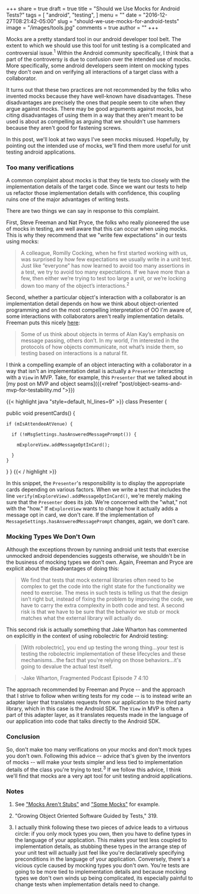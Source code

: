+++
share = true
draft = true
title = "Should we Use Mocks for Android Tests?"
tags = [
  "android",
  "testing",
]
menu = ""
date = "2016-12-27T08:21:42-05:00"
slug = "should-we-use-mocks-for-android-tests"
image = "/images/tools.jpg"
comments = true
author = ""
+++

Mocks are a pretty standard tool in our android developer tool belt. The extent to which we should use this tool for unit testing is a complicated and controversial issue.<sup>1</sup> Within the Android community specifically, I think that a part of the controversy is due to confusion over the intended use of mocks. More specifically, some android developers seem intent on mocking types they don't own and on verifying all interactions of a target class with a collaborator.

It turns out that these two practices are not recommended by the folks who invented mocks because they have well-known have disadvantages. These disadvantages are precisely the ones that people seem to cite when they argue against mocks. There may be good arguments against mocks, but citing disadvantages of using them in a way that they aren't meant to be used is about as compelling as arguing that we shouldn't use hammers because they aren't good for fastening screws.

In this post, we'll look at two ways I've seen mocks misused. Hopefully, by pointing out the intended use of mocks, we'll find them more useful for unit testing android applications.

### Too many verifications

A common complaint about mocks is that they tie tests too closely with the implementation details of the target code. Since we want our tests to help us refactor those implementation details with confidence, this coupling ruins one of the major advantages of writing tests.

There are two things we can say in response to this complaint.

First, Steve Freeman and Nat Pryce, the folks who really pioneered the use of mocks in testing, are well aware that this can occur when using mocks. This is why they recommend that we "write few expectations" in our tests using mocks:

>A colleague, Romilly Cocking, when he first started working with us, was surprised by how few expectations we usually write in a unit test. Just like “everyone” has now learned to avoid too many assertions in a test, we try to avoid too many expectations. If we have more than a few, then either we’re trying to test too large a unit, or we’re locking down too many of the object’s interactions.<sup>2</sup>

Second, whether a particular object's interaction with a collaborator is an implementation detail depends on how we think about object-oriented programming and on the most compelling interpretation of OO I'm aware of, some interactions with collaborators aren't really implementation details. Freeman puts this nicely [here](http://higherorderlogic.com/2013/01/some-mocks/):

>Some of us think about objects in terms of Alan Kay’s emphasis on message passing, others don’t. In my world, I’m interested in the protocols of how objects communicate, not what’s inside them, so testing based on interactions is a natural fit.

I think a compelling example of an object interacting with a collaborator in a way that isn't an implementation detail is actually a `Presenter` interacting with a `View` in MVP. Take, for example, this `Presenter` that we talked about in [my post on MVP and object seams]({{<relref "post/object-seams-and-mvp-for-testability.md  ">}})

{{< highlight java "style=default, hl_lines=9" >}}
class Presenter {

  public void presentCards() {

    if (mIsAttendeeAtVenue) {

      if (!mMsgSettings.hasAnsweredMessagePrompt()) {

        mExploreView.addMessageOptInCard();

      }
    }
  }
}
{{< / highlight >}}

In this snippet, the `Presenter`'s responsibility is to display the appropriate cards depending on various factors. When we write a test that includes the line `verify(mExploreView).addMessageOptInCard()`, we're merely making sure that the `Presenter` does its job. We're concerned with the "what," not with the "how." If `mExploreView` wants to change how it actually adds a message opt in card, we don't care. If the implementation of `MessageSettings.hasAnsweredMessagePrompt` changes, again, we don't care.

### Mocking Types We Don't Own

Although the exceptions thrown by running android unit tests that exercise unmocked android dependencies suggests otherwise, we shouldn't be in the business of mocking types we don't own. Again, Freeman and Pryce are explicit about the disadvantages of doing this:

>We find that tests that mock external libraries often need to be complex to get the code into the right state for the functionality we need to exercise. The mess in such tests is telling us that the design isn’t right but, instead of fixing the problem by improving the code, we have to carry the extra complexity in both code and test. A second risk is that we have to be sure that the behavior we stub or mock matches what the external library will actually do.

This second risk is actually something that Jake Wharton has commented on explicitly in the context of using robolectric for Android testing:

>[With robolectric], you end up testing the wrong thing...your test is testing the robolectric implementation of these lifecycles and these mechanisms...the fact that you're relying on those behaviors...it's going to devalue the actual test itself.

>-Jake Wharton, Fragmented Podcast Episode 7 4:10

The approach recommended by Freeman and Pryce -- and the approach that I strive to follow when writing tests for my code -- is to instead write an adapter layer that translates requests from our application to the third party library, which in this case is the Android SDK. The `View` in MVP is often a part of this adapter layer, as it translates requests made in the language of our application into code that talks directly to the Android SDK.

### Conclusion

So, don't make too many verifications on your mocks and don't mock types you don't own. Following this advice -- advice that's given by the inventors of mocks -- will make your tests simpler and less tied to implementation details of the class you're trying to test.<sup>3</sup> If we follow this advice, I think we'll find that mocks are a very apt tool for unit testing android applications.

### Notes

1. See ["Mocks Aren't Stubs"](http://martinfowler.com/articles/mocksArentStubs.html) and ["Some Mocks"](http://higherorderlogic.com/2013/01/some-mocks/) for example.

1. "Growing Object Oriented Software Guided by Tests," 319.

1. I actually think following these two pieces of advice leads to a virtuous circle: if you only mock types you own, then you have to define types in the language of your application. This makes your test less coupled to implementation details, as stubbing these types in the arrange step of your unit test will actually just feel like you're declaratively specifying preconditions in the language of your application. Conversely, there's a vicious cycle caused by mocking types you don't own. You're tests are going to be more tied to implementation details and because mocking types we don't own winds up being complicated, its especially painful to change tests when implementation details need to change.
